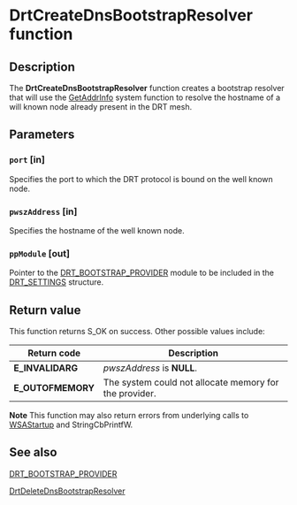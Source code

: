 # DrtCreateDnsBootstrapResolver function

## Description

The **DrtCreateDnsBootstrapResolver** function creates a bootstrap resolver that will use the [GetAddrInfo](https://learn.microsoft.com/windows/desktop/api/ws2tcpip/nf-ws2tcpip-getaddrinfoexa) system function to resolve the hostname of a will known node already present in the DRT mesh.

## Parameters

### `port` [in]

Specifies the port to which the DRT protocol is bound on the well known node.

### `pwszAddress` [in]

Specifies the hostname of the well known node.

### `ppModule` [out]

Pointer to the [DRT_BOOTSTRAP_PROVIDER](https://learn.microsoft.com/windows/desktop/api/drt/ns-drt-drt_bootstrap_provider) module to be included in the [DRT_SETTINGS](https://learn.microsoft.com/windows/desktop/api/drt/ns-drt-drt_settings) structure.

## Return value

This function returns S_OK on success. Other possible values include:

| Return code | Description |
| --- | --- |
| **E_INVALIDARG** | *pwszAddress* is **NULL**. |
| **E_OUTOFMEMORY** | The system could not allocate memory for the provider. |

**Note** This function may also return errors from underlying calls to [WSAStartup](https://learn.microsoft.com/windows/desktop/api/winsock/nf-winsock-wsastartup) and StringCbPrintfW.

## See also

[DRT_BOOTSTRAP_PROVIDER](https://learn.microsoft.com/windows/desktop/api/drt/ns-drt-drt_bootstrap_provider)

[DrtDeleteDnsBootstrapResolver](https://learn.microsoft.com/windows/desktop/api/drt/nf-drt-drtdeletednsbootstrapresolver)